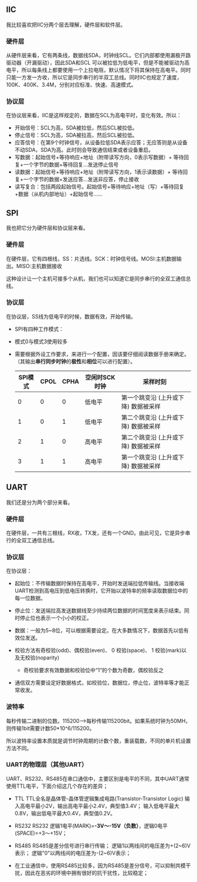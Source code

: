 ## IIC

我比较喜欢把IIC分两个层去理解，硬件层和软件层。

### 硬件层

从硬件层来看，它有两条线，数据线SDA，时钟线SCL。它们内部都使用漏极开路驱动器（开漏驱动），因此SDA和SCL 可以被拉低为低电平，但是不能被驱动为高电平，所以每条线上都要使用一个上拉电阻，默认情况下将其保持在高电平。同时只能一方发一方收，所以它是同步串行的半双工总线。同时IIC也规定了速度，100K、400K、3.4M，分别对应标准、快速、高速模式。

### 协议层

在协议层来看，IIC是这样规定的，数据在SCL为高电平时，变化有效。所以：

+ 开始信号：SCL为高，SDA被拉低，然后SCL被拉低。
+ 停止信号：SCL为高，SDA被拉高，然后SCL被拉低。
+ 应答信号：在第9个时钟信号，从设备拉低SDA表示应答；无应答则是从设备不动SDA，SDA为高。此时则会导致通信结束或者设备重启。
+ 写数据：起始信号+等待响应+地址（附带读写方向，0表示写数据）+ 等待回复+一个字节的数据+等待回复...发送停止信号
+ 读数据：起始信号+等待响应+地址（附带读写方向，1表示读数据）+ 等待回复+一个字节的数据+发送应答...发送非应答，停止接收
+ 读写复合：包括两段起始信号。起始信号+等待响应+地址（写）+等待回复+数据（从机内部地址）+起始信号......

## SPI

我也把它分为硬件层和协议层来看。
### 硬件层

在硬件层，它有四根线，SS：片选线。SCK：时钟信号线。MOSI:主机数据输出。MISO:主机数据接收

这种设计让一个主机可接多个从机，我们也可以知道它是同步串行的全双工通信总线。

### 协议层

在协议层，SS线为低电平的时候，数据有效，开始传输。

+   SPI有四种工作模式：
	
+   模式0与模式3使用较多
	
+ 需要根据外设工作要求，来进行一个配置，因该要仔细阅读数据手册来确定。（其输出**串行同步时钟**的**极性**和**相位**可以进行配置）。

  | SPI模式 | CPOL | CPHA | 空闲时SCK时钟 | 采样时刻                             |
  | ------- | ---- | ---- | ------------- | ------------------------------------ |
  | 0       | 0    | 0    | 低电平        | 第一个跳变沿 (上升或下降) 数据被采样 |
  | 1       | 0    | 1    | 低电平        | 第二个跳变沿 (上升或下降) 数据被采样 |
  | 2       | 1    | 0    | 高电平        | 第二个跳变沿 (上升或下降) 数据被采样 |
  | 3       | 1    | 1    | 高电平        | 第一个跳变沿 (上升或下降) 数据被采样 |

## UART

我们还是分为两个部分来看。

### 硬件层

在硬件层，一共有三根线，RX收，TX发，还有一个GND。由此可见，它是异步串行的全双工通信总线。

### 协议层

在协议层：

+ 起始位：不传输数据时保持在高电平，开始时发送端拉低传输线。当接收端UART检测到高电压到低电压转换时，它开始以波特率的频率读取数据位中的每一位数据。
+ 停止位：发送端拉高发送数据线至少持续两位数据的时间宽度来表示结束。同时停止位也表示一个小小的校正。
+ 数据：一般为5~8位，可以根据需要设定。在大多数情况下，数据首先以低有效位发送。
+ 校验方法有奇校验(odd)、偶校验(even)、 0 校验(space)、 1 校验(mark)以及无校验(noparity)
  + 奇校验要求有效数据和校验位中“1”的个数为奇数，偶校验反之

+ 通信双方需要设定好数据格式，如校验位，数据位，停止位，波特率等才能正常收发。

### 波特率

每秒传输二进制的位数。115200-->每秒传输115200bit。如果系统时钟为50MH，则传输1bit需要计数50*10^6/115200。

所以波特率设置本质就是调节时钟周期的计数个数，重装载数，不同的单片机设置方法不同。

### UART的物理层（其他UART）
UART、RS232、RS485在串口通信中，主要区别是电平的不同，其中UART通常使用TTL电平，下面介绍这几个存在的差异；

+ TTL
TTL全名是晶体管-晶体管逻辑集成电路(Transistor-Transistor Logic)
输入高电平最小2V，输出高电平最小2.4V，典型值3.4V；
输入低电平最大0.8V，输出低电平最大0.4V，典型值0.2V。

+ RS232
RS232 逻辑1电平(MARK)=**-3V～-15V（负数）**，逻辑0电平(SPACE)=+3～+15V；

+ RS485
RS485是差分信号进行串行传输；
逻辑1以两线间的电压差为+(2~6)V表示；
逻辑"0"以两线间的电压差为-(2~6)V表示；

+ 在工业通信中，使用RS485比较多，因为RS485是差分信号，可以抑制共模干扰，因此在恶劣的环境中拥有很好的抗干扰性，比较稳定；